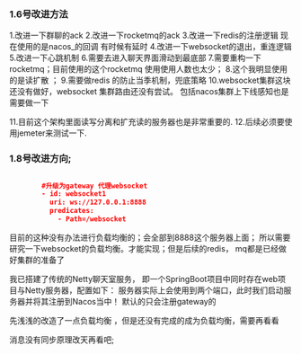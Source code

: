 ### 1.6号改进方法
1.改进一下群聊的ack
2.改进一下rocketmq的ack
3.改进一下redis的注册逻辑 现在使用的是nacos_的回调 有时候有延时
4.改进一下websocket的退出，重连逻辑
5.改进一下心跳机制
6.需要去进入聊天界面滑动到最底部
7.需要重构一下rocketmq；目前使用的这个rocketmq 使用使用人数也太少；
8.这个我明显使用的是读扩散 ；
9.需要做redis 的防止当季机制，兜底策略
10.websocket集群这块还没有做好，websocket 集群路由还没有尝试。
包括nacos集群上下线感知也是需要做一下

11.目前这个架构里面读写分离和扩充读的服务器也是非常重要的.
12.后续必须要使用jemeter来测试一下.

### 1.8号改进方向;

```json

        #升级为gateway 代理websocket
        - id: websocket1
          uri: ws://127.0.0.1:8888
          predicates:
            - Path=/websocket
```

目前的这种没有办法进行负载均衡的；会全部到8888这个服务器上面；
所以需要研究一下websocket的负载均衡。才能实现；但是后续的redis，
mq都是已经做好集群的准备了

我已搭建了传统的Netty聊天室服务，
即一个SpringBoot项目中同时存在web项目与Netty服务器，配置如下：
服务器实际上会使用到两个端口，此时我们启动服务器并将其注册到Nacos当中！
默认的只会注册gateway的

先浅浅的改造了一点负载均衡 ，但是还没有完成的成为负载均衡，需要再看看

消息没有同步原理改天再看吧;